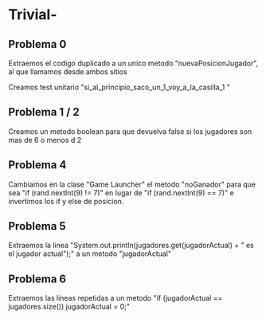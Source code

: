 # Trivial-

## Problema 0

Extraemos el codigo duplicado a un unico metodo "nuevaPosicionJugador",
al que llamamos desde ambos sitios

Creamos test unitario "si_al_principio_saco_un_1_voy_a_la_casilla_1
"

## Problema 1 / 2

Creamos un metodo boolean para que devuelva false si los jugadores son mas de 6 o menos d 2

## Problema 4

Cambiamos en la clase "Game Launcher" el metodo "noGanador" para que sea
"if (rand.nextInt(9) != 7)" en lugar de "if (rand.nextInt(9) == 7)" e invertimos los
if y else de posicion.

## Problema 5

Extraemos la linea "System.out.println(jugadores.get(jugadorActual) + " es el jugador actual");" a
un metodo "jugadorActual"

## Problema 6

Extraemos las lineas repetidas a un metodo "if (jugadorActual == jugadores.size()) jugadorActual = 0;"